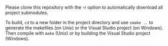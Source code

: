 Please clone this repository with the -r option to automatically download all project submodules.

To build, `cd` to a new folder in the project directory and use `cmake ..`
to generate the makefiles (on Unix) or the Visual Studio project (on Windows).
Then compile with `make` (Unix) or by building the Visual Studio project (Windows).
